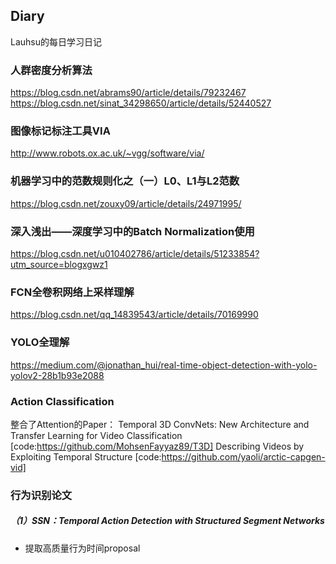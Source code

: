 ## Diary
Lauhsu的每日学习日记
### 人群密度分析算法  
https://blog.csdn.net/abrams90/article/details/79232467
https://blog.csdn.net/sinat_34298650/article/details/52440527
### 图像标记标注工具VIA
http://www.robots.ox.ac.uk/~vgg/software/via/
### 机器学习中的范数规则化之（一）L0、L1与L2范数
https://blog.csdn.net/zouxy09/article/details/24971995/
### 深入浅出——深度学习中的Batch Normalization使用
https://blog.csdn.net/u010402786/article/details/51233854?utm_source=blogxgwz1
### FCN全卷积网络上采样理解
https://blog.csdn.net/qq_14839543/article/details/70169990
### YOLO全理解
https://medium.com/@jonathan_hui/real-time-object-detection-with-yolo-yolov2-28b1b93e2088
### Action Classification
整合了Attention的Paper：
 Temporal 3D ConvNets: New Architecture and Transfer Learning for Video Classification [code:https://github.com/MohsenFayyaz89/T3D]
 Describing Videos by Exploiting Temporal Structure [code:https://github.com/yaoli/arctic-capgen-vid]
### 行为识别论文
##### （1）SSN：Temporal Action Detection with Structured Segment Networks
- 提取高质量行为时间proposal
